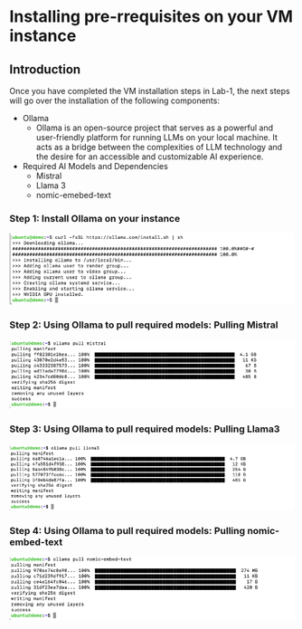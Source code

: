 # Installing pre-rrequisites on your VM instance 

## Introduction

Once you have completed the VM installation steps in Lab-1, the next steps will go over the installation of the following components:
- Ollama
    - Ollama is an open-source project that serves as a powerful and user-friendly platform for running LLMs on your local machine. It acts as a bridge between the complexities of LLM technology and the desire for an accessible and customizable AI experience.
- Required AI Models and Dependencies
    - Mistral
    - Llama 3
    - nomic-emebed-text


### Step 1: Install Ollama on your instance

![Install Ollama](/ai-edge-rover/images/6_install_ollama.png)

### Step 2: Using Ollama to pull required models: Pulling Mistral

![Install Pulling Mistral](/ai-edge-rover/images/7_pull_mistral.png)

### Step 3: Using Ollama to pull required models: Pulling Llama3

![Install Pulling Llama3](/ai-edge-rover/images/8_pull_llama3.png)

### Step 4: Using Ollama to pull required models: Pulling nomic-embed-text

![Install Pulling Llama3](/ai-edge-rover/images/9_pull_nomic_embed_text.png)


